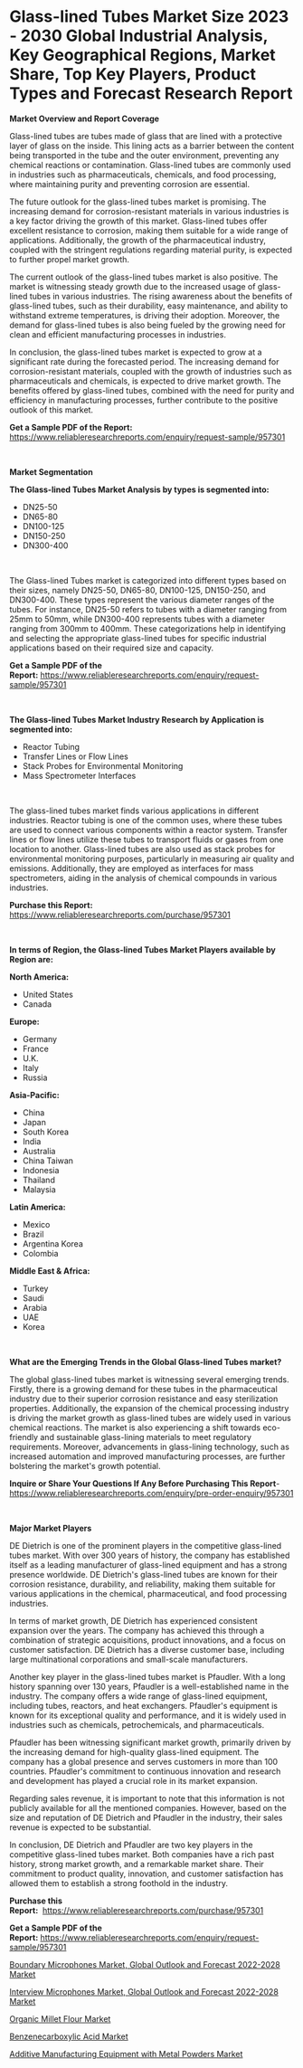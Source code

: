 <p><h1>Glass-lined Tubes Market Size 2023 - 2030 Global Industrial Analysis, Key Geographical Regions, Market Share, Top Key Players, Product Types and Forecast Research Report</h1></p><p><strong>Market Overview and Report Coverage</strong></p>
<p><p>Glass-lined tubes are tubes made of glass that are lined with a protective layer of glass on the inside. This lining acts as a barrier between the content being transported in the tube and the outer environment, preventing any chemical reactions or contamination. Glass-lined tubes are commonly used in industries such as pharmaceuticals, chemicals, and food processing, where maintaining purity and preventing corrosion are essential.</p><p>The future outlook for the glass-lined tubes market is promising. The increasing demand for corrosion-resistant materials in various industries is a key factor driving the growth of this market. Glass-lined tubes offer excellent resistance to corrosion, making them suitable for a wide range of applications. Additionally, the growth of the pharmaceutical industry, coupled with the stringent regulations regarding material purity, is expected to further propel market growth.</p><p>The current outlook of the glass-lined tubes market is also positive. The market is witnessing steady growth due to the increased usage of glass-lined tubes in various industries. The rising awareness about the benefits of glass-lined tubes, such as their durability, easy maintenance, and ability to withstand extreme temperatures, is driving their adoption. Moreover, the demand for glass-lined tubes is also being fueled by the growing need for clean and efficient manufacturing processes in industries.</p><p>In conclusion, the glass-lined tubes market is expected to grow at a significant rate during the forecasted period. The increasing demand for corrosion-resistant materials, coupled with the growth of industries such as pharmaceuticals and chemicals, is expected to drive market growth. The benefits offered by glass-lined tubes, combined with the need for purity and efficiency in manufacturing processes, further contribute to the positive outlook of this market.</p></p>
<p><strong>Get a Sample PDF of the Report:</strong> <a href="https://www.reliableresearchreports.com/enquiry/request-sample/957301">https://www.reliableresearchreports.com/enquiry/request-sample/957301</a></p>
<p>&nbsp;</p>
<p><strong>Market Segmentation</strong></p>
<p><strong>The Glass-lined Tubes Market Analysis by types is segmented into:</strong></p>
<p><ul><li>DN25-50</li><li>DN65-80</li><li>DN100-125</li><li>DN150-250</li><li>DN300-400</li></ul></p>
<p>&nbsp;</p>
<p><p>The Glass-lined Tubes market is categorized into different types based on their sizes, namely DN25-50, DN65-80, DN100-125, DN150-250, and DN300-400. These types represent the various diameter ranges of the tubes. For instance, DN25-50 refers to tubes with a diameter ranging from 25mm to 50mm, while DN300-400 represents tubes with a diameter ranging from 300mm to 400mm. These categorizations help in identifying and selecting the appropriate glass-lined tubes for specific industrial applications based on their required size and capacity.</p></p>
<p><strong>Get a Sample PDF of the Report:</strong>&nbsp;<a href="https://www.reliableresearchreports.com/enquiry/request-sample/957301">https://www.reliableresearchreports.com/enquiry/request-sample/957301</a></p>
<p>&nbsp;</p>
<p><strong>The Glass-lined Tubes Market Industry Research by Application is segmented into:</strong></p>
<p><ul><li>Reactor Tubing</li><li>Transfer Lines or Flow Lines</li><li>Stack Probes for Environmental Monitoring</li><li>Mass Spectrometer Interfaces</li></ul></p>
<p>&nbsp;</p>
<p><p>The glass-lined tubes market finds various applications in different industries. Reactor tubing is one of the common uses, where these tubes are used to connect various components within a reactor system. Transfer lines or flow lines utilize these tubes to transport fluids or gases from one location to another. Glass-lined tubes are also used as stack probes for environmental monitoring purposes, particularly in measuring air quality and emissions. Additionally, they are employed as interfaces for mass spectrometers, aiding in the analysis of chemical compounds in various industries.</p></p>
<p><strong>Purchase this Report:</strong>&nbsp; <a href="https://www.reliableresearchreports.com/purchase/957301">https://www.reliableresearchreports.com/purchase/957301</a></p>
<p>&nbsp;</p>
<p><strong>In terms of Region, the Glass-lined Tubes Market Players available by Region are:</strong></p>
<p>
    <p> <strong> North America: </strong>
        <ul>
            <li>United States</li>
            <li>Canada</li>
        </ul>
        </p> 
    <p> <strong> Europe: </strong>
        <ul>
            <li>Germany</li>
            <li>France</li>
            <li>U.K.</li>
            <li>Italy</li>
            <li>Russia</li>
        </ul>
        </p> 
    <p> <strong> Asia-Pacific: </strong>
        <ul>
            <li>China</li>
            <li>Japan</li>
            <li>South Korea</li>
            <li>India</li>
            <li>Australia</li>
            <li>China Taiwan</li>
            <li>Indonesia</li>
            <li>Thailand</li>
            <li>Malaysia</li>
        </ul>
        </p> 
    <p> <strong> Latin America: </strong>
        <ul>
            <li>Mexico</li>
            <li>Brazil</li>
            <li>Argentina Korea</li>
            <li>Colombia</li>
        </ul>
        </p> 
    <p> <strong> Middle East & Africa: </strong>
        <ul>
            <li>Turkey</li>
            <li>Saudi</li>
            <li>Arabia</li>
            <li>UAE</li>
            <li>Korea</li>
        </ul>
    </p>
    </p>
<p>&nbsp;</p>
<p><strong>What are the Emerging Trends in the Global Glass-lined Tubes market?</strong></p>
<p><p>The global glass-lined tubes market is witnessing several emerging trends. Firstly, there is a growing demand for these tubes in the pharmaceutical industry due to their superior corrosion resistance and easy sterilization properties. Additionally, the expansion of the chemical processing industry is driving the market growth as glass-lined tubes are widely used in various chemical reactions. The market is also experiencing a shift towards eco-friendly and sustainable glass-lining materials to meet regulatory requirements. Moreover, advancements in glass-lining technology, such as increased automation and improved manufacturing processes, are further bolstering the market's growth potential.</p></p>
<p><strong>Inquire or Share Your Questions If Any Before Purchasing This Report</strong>- <a href="https://www.reliableresearchreports.com/enquiry/pre-order-enquiry/957301">https://www.reliableresearchreports.com/enquiry/pre-order-enquiry/957301</a></p>
<p>&nbsp;</p>
<p><strong>Major Market Players</strong></p>
<p><p>DE Dietrich is one of the prominent players in the competitive glass-lined tubes market. With over 300 years of history, the company has established itself as a leading manufacturer of glass-lined equipment and has a strong presence worldwide. DE Dietrich's glass-lined tubes are known for their corrosion resistance, durability, and reliability, making them suitable for various applications in the chemical, pharmaceutical, and food processing industries.</p><p>In terms of market growth, DE Dietrich has experienced consistent expansion over the years. The company has achieved this through a combination of strategic acquisitions, product innovations, and a focus on customer satisfaction. DE Dietrich has a diverse customer base, including large multinational corporations and small-scale manufacturers.</p><p>Another key player in the glass-lined tubes market is Pfaudler. With a long history spanning over 130 years, Pfaudler is a well-established name in the industry. The company offers a wide range of glass-lined equipment, including tubes, reactors, and heat exchangers. Pfaudler's equipment is known for its exceptional quality and performance, and it is widely used in industries such as chemicals, petrochemicals, and pharmaceuticals.</p><p>Pfaudler has been witnessing significant market growth, primarily driven by the increasing demand for high-quality glass-lined equipment. The company has a global presence and serves customers in more than 100 countries. Pfaudler's commitment to continuous innovation and research and development has played a crucial role in its market expansion.</p><p>Regarding sales revenue, it is important to note that this information is not publicly available for all the mentioned companies. However, based on the size and reputation of DE Dietrich and Pfaudler in the industry, their sales revenue is expected to be substantial.</p><p>In conclusion, DE Dietrich and Pfaudler are two key players in the competitive glass-lined tubes market. Both companies have a rich past history, strong market growth, and a remarkable market share. Their commitment to product quality, innovation, and customer satisfaction has allowed them to establish a strong foothold in the industry.</p></p>
<p><strong>Purchase this Report:</strong>&nbsp;&nbsp;<a href="https://www.reliableresearchreports.com/purchase/957301">https://www.reliableresearchreports.com/purchase/957301</a></p>
<p></p>
<p><strong>Get a Sample PDF of the Report:</strong>&nbsp;<a href="https://www.reliableresearchreports.com/enquiry/request-sample/957301">https://www.reliableresearchreports.com/enquiry/request-sample/957301</a></p>
<p><p><a href="https://issuu.com/reportprime-2/docs/boundary-microphones-market-global-outlook-and-for?fr=xKAE9_zU1NQ">Boundary Microphones Market, Global Outlook and Forecast 2022-2028 Market</a></p><p><a href="https://issuu.com/reportprime-2/docs/interview-microphones-market-global-outlook-and-fo?fr=xKAE9_zU1NQ">Interview Microphones Market, Global Outlook and Forecast 2022-2028 Market</a></p><p><a href="https://www.reportprime.com/organic-millet-flour-r6179">Organic Millet Flour Market</a></p><p><a href="https://www.linkedin.com/pulse/benzenecarboxylic-acid-market-research-report-unlocks-analysis-x39oe/">Benzenecarboxylic Acid Market</a></p><p><a href="https://medium.com/@rombilly2345/additive-manufacturing-equipment-with-metal-powders-market-size-growth-forecast-2023-2030-21e823775c48">Additive Manufacturing Equipment with Metal Powders Market</a></p></p>
